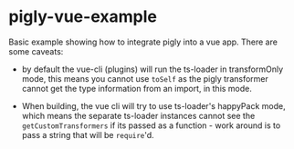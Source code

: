 # pigly-vue-example

Basic example showing how to integrate pigly into a vue app. There are some caveats: 

* by default the vue-cli (plugins) will run the ts-loader in transformOnly mode, this means you cannot use `toSelf` as the pigly transformer cannot get the type information from an import, in this mode. 

* When building, the vue cli will try to use ts-loader's happyPack mode, which means the separate ts-loader instances cannot see the `getCustomTransformers` if its passed as a function - work around is to pass a string that will be `require`'d. 